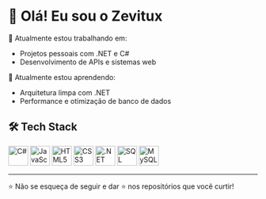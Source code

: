 # 👋 Olá! Eu sou o Zevitux

🔭 Atualmente estou trabalhando em:  
- Projetos pessoais com .NET e C#
- Desenvolvimento de APIs e sistemas web

🌱 Atualmente estou aprendendo:  
- Arquitetura limpa com .NET  
- Performance e otimização de banco de dados

## 🛠️ Tech Stack
<p align="left">
  <img src="https://cdn.jsdelivr.net/gh/devicons/devicon/icons/csharp/csharp-original.svg" alt="C#" width="40"/>
  <img src="https://cdn.jsdelivr.net/gh/devicons/devicon/icons/javascript/javascript-original.svg" alt="JavaScript" width="40"/>
  <img src="https://cdn.jsdelivr.net/gh/devicons/devicon/icons/html5/html5-original.svg" alt="HTML5" width="40"/>
  <img src="https://cdn.jsdelivr.net/gh/devicons/devicon/icons/css3/css3-original.svg" alt="CSS3" width="40"/>
  <img src="https://cdn.jsdelivr.net/gh/devicons/devicon/icons/dot-net/dot-net-original.svg" alt=".NET" width="40"/>
  <img src="https://cdn.jsdelivr.net/gh/devicons/devicon/icons/microsoftsqlserver/microsoftsqlserver-plain.svg" alt="SQL Server" width="40"/>
  <img src="https://cdn.jsdelivr.net/gh/devicons/devicon/icons/mysql/mysql-original.svg" alt="MySQL" width="40"/>
</p>

---

⭐️ Não se esqueça de seguir e dar ⭐ nos repositórios que você curtir!
